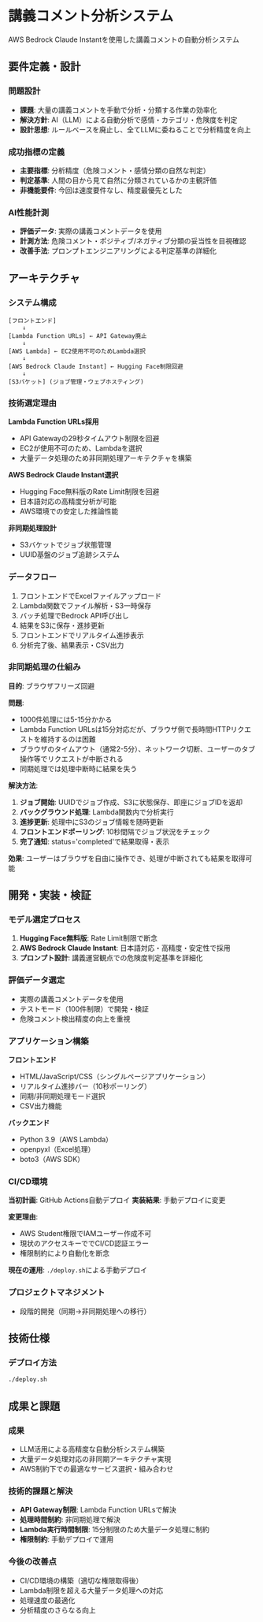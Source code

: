 # 講義コメント分析システム

AWS Bedrock Claude Instantを使用した講義コメントの自動分析システム

## 要件定義・設計

### 問題設計
- **課題**: 大量の講義コメントを手動で分析・分類する作業の効率化
- **解決方針**: AI（LLM）による自動分析で感情・カテゴリ・危険度を判定
- **設計思想**: ルールベースを廃止し、全てLLMに委ねることで分析精度を向上

### 成功指標の定義
- **主要指標**: 分析精度（危険コメント・感情分類の自然な判定）
- **判定基準**: 人間の目から見て自然に分類されているかの主観評価
- **非機能要件**: 今回は速度要件なし、精度最優先とした

### AI性能計測
- **評価データ**: 実際の講義コメントデータを使用
- **計測方法**: 危険コメント・ポジティブ/ネガティブ分類の妥当性を目視確認
- **改善手法**: プロンプトエンジニアリングによる判定基準の詳細化

## アーキテクチャ

### システム構成
```
[フロントエンド]
    ↓ 
[Lambda Function URLs] ← API Gateway廃止
    ↓
[AWS Lambda] ← EC2使用不可のためLambda選択
    ↓
[AWS Bedrock Claude Instant] ← Hugging Face制限回避
    ↓
[S3バケット] (ジョブ管理・ウェブホスティング)
```

### 技術選定理由

**Lambda Function URLs採用**
- API Gatewayの29秒タイムアウト制限を回避
- EC2が使用不可のため、Lambdaを選択
- 大量データ処理のため非同期処理アーキテクチャを構築

**AWS Bedrock Claude Instant選択**
- Hugging Face無料版のRate Limit制限を回避
- 日本語対応の高精度分析が可能
- AWS環境での安定した推論性能

**非同期処理設計**
- S3バケットでジョブ状態管理
- UUID基盤のジョブ追跡システム

### データフロー
1. フロントエンドでExcelファイルアップロード
2. Lambda関数でファイル解析・S3一時保存
3. バッチ処理でBedrock API呼び出し
4. 結果をS3に保存・進捗更新
5. フロントエンドでリアルタイム進捗表示
6. 分析完了後、結果表示・CSV出力

### 非同期処理の仕組み
**目的**: ブラウザフリーズ回避

**問題**: 
- 1000件処理には5-15分かかる
- Lambda Function URLsは15分対応だが、ブラウザ側で長時間HTTPリクエストを維持するのは困難
- ブラウザのタイムアウト（通常2-5分）、ネットワーク切断、ユーザーのタブ操作等でリクエストが中断される
- 同期処理では処理中断時に結果を失う

**解決方法**:
1. **ジョブ開始**: UUIDでジョブ作成、S3に状態保存、即座にジョブIDを返却
2. **バックグラウンド処理**: Lambda関数内で分析実行
3. **進捗更新**: 処理中にS3のジョブ情報を随時更新
4. **フロントエンドポーリング**: 10秒間隔でジョブ状況をチェック
5. **完了通知**: status='completed'で結果取得・表示

**効果**: ユーザーはブラウザを自由に操作でき、処理が中断されても結果を取得可能

## 開発・実装・検証

### モデル選定プロセス
1. **Hugging Face無料版**: Rate Limit制限で断念
2. **AWS Bedrock Claude Instant**: 日本語対応・高精度・安定性で採用
3. **プロンプト設計**: 講義運営観点での危険度判定基準を詳細化

### 評価データ選定
- 実際の講義コメントデータを使用
- テストモード（100件制限）で開発・検証
- 危険コメント検出精度の向上を重視

### アプリケーション構築
**フロントエンド**
- HTML/JavaScript/CSS（シングルページアプリケーション）
- リアルタイム進捗バー（10秒ポーリング）
- 同期/非同期処理モード選択
- CSV出力機能

**バックエンド**
- Python 3.9（AWS Lambda）
- openpyxl（Excel処理）
- boto3（AWS SDK）

### CI/CD環境
**当初計画**: GitHub Actions自動デプロイ
**実装結果**: 手動デプロイに変更

**変更理由**:
- AWS Student権限でIAMユーザー作成不可
- 現状のアクセスキーででCI/CD認証エラー
- 権限制約により自動化を断念

**現在の運用**: `./deploy.sh`による手動デプロイ

### プロジェクトマネジメント
- 段階的開発（同期→非同期処理への移行）

## 技術仕様

### デプロイ方法
```bash
./deploy.sh
```

## 成果と課題

### 成果
- LLM活用による高精度な自動分析システム構築
- 大量データ処理対応の非同期アーキテクチャ実現
- AWS制約下での最適なサービス選択・組み合わせ

### 技術的課題と解決
- **API Gateway制限**: Lambda Function URLsで解決
- **処理時間制約**: 非同期処理で解決
- **Lambda実行時間制限**: 15分制限のため大量データ処理に制約
- **権限制約**: 手動デプロイで運用

### 今後の改善点
- CI/CD環境の構築（適切な権限取得後）
- Lambda制限を超える大量データ処理への対応
- 処理速度の最適化
- 分析精度のさらなる向上 